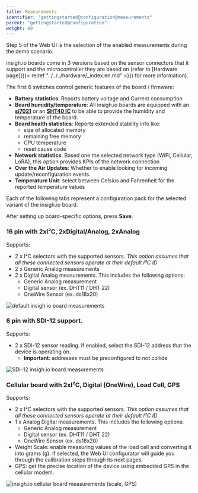 ```yaml
---
title: Measurements
identifier: "gettingstarted@configuration@measurements"
parent: "gettingstarted@configuration"
weight: 80
---
```


Step 5 of the Web UI is the selection of the enabled measurements during the demo scenario.

insigh.io boards come in 3 versions based on the sensor connectors that it support and the microcontroller they are based on (refer to [Hardware page]({{< relref "../../../hardware/_index.en.md" >}}) for more information).

The first 6 switches control generic features of the board / firmware:

-   **Battery statistics**: Reports battery voltage and Current consumption
-   **Board humidity/temperature**: All insigh.io boards are equipped with an [**si7021**](https://www.silabs.com/documents/public/data-sheets/Si7021-A20.pdf) or an [**SHT40 IC**](https://cdn.sos.sk/productdata/79/7c/0364ef45/sht40-ad1b-r2.pdf) to be able to provide the humidity and temperature of the board.
-   **Board health statistics**: Reports extended stability info like:
    -   size of allocated memory
    -   remaining free memory
    -   CPU temperature
    -   reset cause code
-   **Network statistics**: Based one the selected network type (WiFi, Cellular, LoRA), this option provides KPIs of the network connection
-   **Over the Air Updates**: Whether to enable looking for incoming update/reconfiguration events.
-   **Temperature Unit**: select between Celsius and Fahrenheit for the reported temperature values

Each of the following tabs represent a configuration pack for the selected variant of the insigh.io board.

After setting up board-specific options, press **Save**.

### 16 pin with 2xI²C, 2xDigital/Analog, 2xAnalog

Supports:

-   2 x I²C selectors with the supported sensors. _This option assumes that all these connected sensors operate at their default I²C ID_
-   2 x Generic Analog measurements
-   2 x Digital Analog measurements. This includes the following options:
    -   Generic Analog measurement
    -   Digital sensor (ex. DHT11 / DHT 22)
    -   OneWire Sensor (ex. ds18x20)

![default insigh.io board measurements](/images/webui-measurements-default.gif?width=50pc)

### 6 pin with SDI-12 support.

Supports:

-   2 x SDI-12 sensor reading. If enabled, select the SDI-12 address that the device is operating on.
    -   **Important**: addresses must be preconfigured to not collide

![SDI-12 insigh.io board measurements](/images/webui-measurements-sdi12.gif?width=50pc)

### Cellular board with 2xI²C, Digital (OneWire), Load Cell, GPS

Supports:

-   2 x I²C selectors with the supported sensors. _This option assumes that all these connected sensors operate at their default I²C ID_
-   1 x Analog Digital measurements. This includes the following options:
    -   Generic Analog measurement
    -   Digital sensor (ex. DHT11 / DHT 22)
    -   OneWire Sensor (ex. ds18x20)
-   Weight Scale: enable measuring values of the load cell and converting it into grams (g). If selected, the Web UI configurator will guide you through the calibration steps through its next pages.
-   GPS: get the precise location of the device using embedded GPS in the cellular modem.

![insigh.io cellular board measurements (scale, GPS)](/images/webui-measurements-scale-gps.gif?width=50pc)
